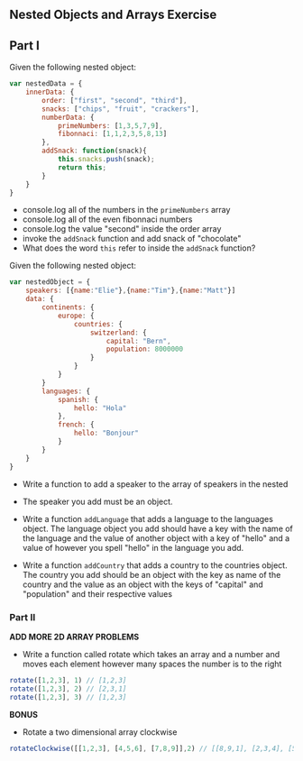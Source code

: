 ## Nested Objects and Arrays Exercise

## Part I

Given the following nested object:

```javascript
var nestedData = {
    innerData: {
        order: ["first", "second", "third"],
        snacks: ["chips", "fruit", "crackers"],
        numberData: {
            primeNumbers: [1,3,5,7,9],
            fibonnaci: [1,1,2,3,5,8,13]
        },
        addSnack: function(snack){
            this.snacks.push(snack);
            return this;
        }
    }
}
```

- console.log all of the numbers in the `primeNumbers` array
- console.log all of the even fibonnaci numbers
- console.log the value "second" inside the order array
- invoke the `addSnack` function and add snack of "chocolate"
- What does the word `this` refer to inside the `addSnack` function?

Given the following nested object:

```javascript
var nestedObject = {
    speakers: [{name:"Elie"},{name:"Tim"},{name:"Matt"}]
    data: {
        continents: {
            europe: {
                countries: {
                    switzerland: {
                        capital: "Bern",
                        population: 8000000
                    }
                }
            }
        }
        languages: {
            spanish: {
                hello: "Hola"
            },
            french: {
                hello: "Bonjour"
            }
        }
    }
}
```

- Write a function to add a speaker to the array of speakers in the nested
- The speaker you add must be an object.

- Write a function `addLanguage` that adds a language to the languages object. The language object you add should have a key with the name of the language and the value of another object with a key of "hello" and a value of however you spell "hello" in the language you add.

- Write a function `addCountry` that adds a country to the countries object. The country you add should be an object with the key as name of the country and the value as an object with the keys of "capital" and "population" and their respective values

### Part II

**ADD MORE 2D ARRAY PROBLEMS**

- Write a function called rotate which takes an array and a number and moves each element however many spaces the number is to the right

```javascript
rotate([1,2,3], 1) // [1,2,3]
rotate([1,2,3], 2) // [2,3,1]
rotate([1,2,3], 3) // [1,2,3]
```

**BONUS**

- Rotate a two dimensional array clockwise

```javascript
rotateClockwise([[1,2,3], [4,5,6], [7,8,9]],2) // [[8,9,1], [2,3,4], [5,6,7]]
```
